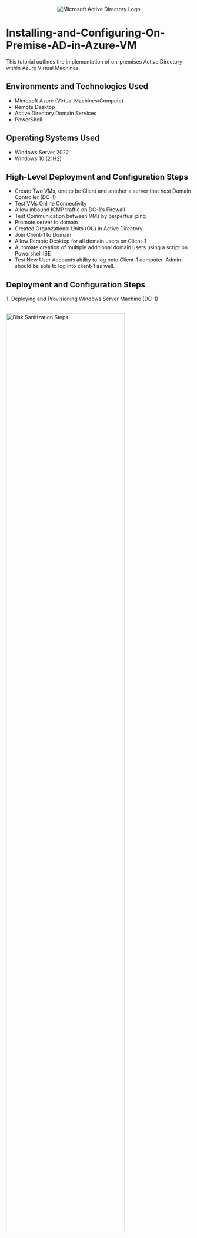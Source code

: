 <p align="center">
<img src="https://i.imgur.com/pU5A58S.png" alt="Microsoft Active Directory Logo"/>
</p>
</p>

<h1>Installing-and-Configuring-On-Premise-AD-in-Azure-VM</h1>
This tutorial outlines the implementation of on-premises Active Directory within Azure Virtual Machines.<br />

<h2>Environments and Technologies Used</h2>

- Microsoft Azure (Virtual Machines/Compute)
- Remote Desktop
- Active Directory Domain Services
- PowerShell

<h2>Operating Systems Used </h2>

- Windows Server 2022
- Windows 10 (21H2)

<h2>High-Level Deployment and Configuration Steps</h2>

- Create Two VMs, one to be Client and another a server that host Domain Controller (DC-1)
- Test VMs Online Connectivity
- Allow inbound ICMP traffic on DC-1's Firewall
- Test Communication between VMs by perpertual ping
- Promote server to domain
- Created Organzational Units (OU) in Active Directory 
- Join Client-1 to Domain
- Allow Remote Desktop for all domain users on Client-1
- Automate creation of multiple additional domain users using a script on Powershell ISE 
- Test New User Accounts ability to log onto Client-1 computer. Admin should be able to log into client-1 as well. 

<h2>Deployment and Configuration Steps</h2>
1. Deploying and Provisioning Windows Server Machine (DC-1)
<p>
   <br/>
<img src="https://i.imgur.com/0uajV1y.png" height="80%" width="80%" alt="Disk Sanitization Steps"/>
</p>
<p>
  <br/>
 -  Setting a static private IP for DC-1 to allow consistency in access of resources by clients
   <p>
      
   </p>
 - Go to DC-1's network settings --> select networking --> click the hyperlink next to "network interface" --> "IP Configurations" --> "ipconfig1"
 </p>
 - change the assignment from dynamic to static (this ensures DC-1's IP address will not change). 
 <p>
 - Restart the Server for changes to take effect
  <p>
<img src="https://i.imgur.com/qRgFYWf.png" height="80%" width="80%" alt="Disk Sanitization Steps"/>
</p>
</p>
<br />

2. Deploying and Provisioning Windows Client Copmuter (Client-1)
<p>
   
</p>
   - Check the NIC settings to make sure both VMs are on the same "Vnet" [Client-1-vnet/default]. This will ensure both VMs can communicate & connect with each other later in this lab.
   <p>
   - change client-1 DNS to point to the private IP of DC-1 to allow client-1 to join the domain and for name resolution. 
      <p>
            <br/>
<img src="https://i.imgur.com/EAt2puh.png" height="80%" width="80%" alt="Disk Sanitization Steps"/>
</p>
<p>
  - Restart client-1
<p>
   <br/>
3. Test Communication between DC-1 and Client-1 using pepertul ping
   <p>
      <p>
   - Remote Desktop into DC-1 and Client-1
<img src="https://i.imgur.com/s3feTsG.png" height="80%" width="80%" alt="Disk Sanitization Steps"/>
</p>
<p>
  - On windows Frewall settings, allow inbound traffic for ICMP on DC-1's Firewall.
<img src="https://i.imgur.com/a5TWV06.png" height="80%" width="80%" alt="Disk Sanitization Steps"/>
</p>
<p>
  - Communication between DC-1 and Client-1 Successful
</p>
<p>
 Before firewall settings were changed, the ping command from Client-1 was timing out
<img src="https://i.imgur.com/IaWD7HW.png" height="80%" width="80%" alt="Disk Sanitization Steps"/>
</p>
<p>
4. Install Active Directory on DC-1 and set up DC-1 as the Domain Controller
   <p>
      <p>
   - Remote Desktop into DC-1 and log in with respect to the domain (babi.com/labuser)
</p>
<p>
5. Create Organisational Units (OU) in AD
   <p>
      <p>
   - Set-up EMPLOYEE and ADMIN OUs
<img src="https://i.imgur.com/HiNhfpB.png" height="80%" width="80%" alt="Disk Sanitization Steps"/>
<p>
</p>
<p>
6. Create New users and assign one in Admin Group and the other in domain users group
   <p>
      <p>
   - Admin User - babi.com/smith
          <p>
              <p>
<img src="https://i.imgur.com/t6HKQPi.png" height="80%" width="80%" alt="Disk Sanitization Steps"/>
<p>
</p>
 - Domain User - babi.com/karen
          <p>
              <p>
<img src="https://i.imgur.com/gwYGZrG.png" height="80%" width="80%" alt="Disk Sanitization Steps"/>
<p>
</p>

<img src="https://i.imgur.com/KVGdRrP.png" height="80%" width="80%" alt="Disk Sanitization Steps"/>
</p>
<p>
Active Directory has been installed and the server was promoted to domain status. Next, i will create an admin account & a user account.
</p>
<br />

<p>
<img src="https://i.imgur.com/WFtcVkQ.png" height="80%" width="80%" alt="Disk Sanitization Steps"/>
</p>
<p>
Created an employee called jane admin & added her to the Domains Admin group. Next, i will connect client computer to the server.
</p>
<br />

<p>
<img src="https://i.imgur.com/jVQzEdu.png" height="80%" width="80%" alt="Disk Sanitization Steps"/>
</p>
Changed client DNS to server private ip address so to allow it to connect to the server.
</p>
<br />

<p>
<img src="https://i.imgur.com/Cdj3FYo.png" height="80%" width="80%" alt="Disk Sanitization Steps"/>
</p>
Used ipconfig /all to verify client computer connection to the server. Client DNS is 10.0.0.4 which is the same as the server private ip address.
</p>
<br />

<p>
<img src="https://i.imgur.com/ve164yk.png" height="80%" width="80%" alt="Disk Sanitization Steps"/>
</p>
Allowing all domain users remote desktop access to server via client computer.
</p>
<br />

<p>
<img src="https://i.imgur.com/yxEBpGc.png" height="80%" width="80%" alt="Disk Sanitization Steps"/>
</p>
Using Powershell ISE to generate random users to domain users in server.
</p>
<br />

<p>
<img src="https://i.imgur.com/wZXTSB8.png" height="80%" width="80%" alt="Disk Sanitization Steps"/>
</p>
Logged in as a random non-administrative user on client computer accessing the server.
</p>
<br />
</p>

